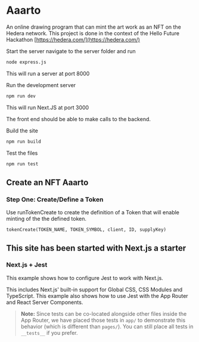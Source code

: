 # Aaarto

An online drawing program that can mint the art work as an NFT on the Hedera network. This project is done in the context of the Hello Future Hackathon [https://hedera.com/](https://hedera.com/)


Start the server
navigate to the server folder and run

```bash
node express.js
```
This will run a server at port 8000

Run the development server
```bash
npm run dev
```
This will run Next.JS at port 3000

The front end should be able to make calls to the backend.

Build the site
```bash
npm run build
```


Test the files
```bash
npm run test
```

## Create an NFT Aaarto


### Step One: Create/Define a Token

Use runTokenCreate to create the definition of a Token that will enable minting of the the defined token.

```
tokenCreate(TOKEN_NAME, TOKEN_SYMBOL, client, ID, supplyKey)
```

## This site has been started with Next.js a starter
### Next.js + Jest

This example shows how to configure Jest to work with Next.js.

This includes Next.js' built-in support for Global CSS, CSS Modules and TypeScript. This example also shows how to use Jest with the App Router and React Server Components.

> **Note:** Since tests can be co-located alongside other files inside the App Router, we have placed those tests in `app/` to demonstrate this behavior (which is different than `pages/`). You can still place all tests in `__tests__` if you prefer.


